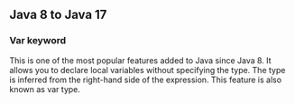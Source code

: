 ## Java 8 to Java 17

### Var keyword
This is one of the most popular features added to Java since Java 8. It allows you to declare local variables without specifying the type. The type is inferred from the right-hand side of the expression. This feature is also known as var type.
